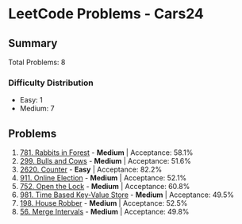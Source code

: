 # LeetCode Problems - Cars24

## Summary
Total Problems: 8

### Difficulty Distribution

- Easy: 1
- Medium: 7

## Problems

1. [781. Rabbits in Forest](https://leetcode.com/problems/rabbits-in-forest/) - **Medium** | Acceptance: 58.1%
2. [299. Bulls and Cows](https://leetcode.com/problems/bulls-and-cows/) - **Medium** | Acceptance: 51.6%
3. [2620. Counter](https://leetcode.com/problems/counter/) - **Easy** | Acceptance: 82.2%
4. [911. Online Election](https://leetcode.com/problems/online-election/) - **Medium** | Acceptance: 52.1%
5. [752. Open the Lock](https://leetcode.com/problems/open-the-lock/) - **Medium** | Acceptance: 60.8%
6. [981. Time Based Key-Value Store](https://leetcode.com/problems/time-based-key-value-store/) - **Medium** | Acceptance: 49.5%
7. [198. House Robber](https://leetcode.com/problems/house-robber/) - **Medium** | Acceptance: 52.5%
8. [56. Merge Intervals](https://leetcode.com/problems/merge-intervals/) - **Medium** | Acceptance: 49.8%